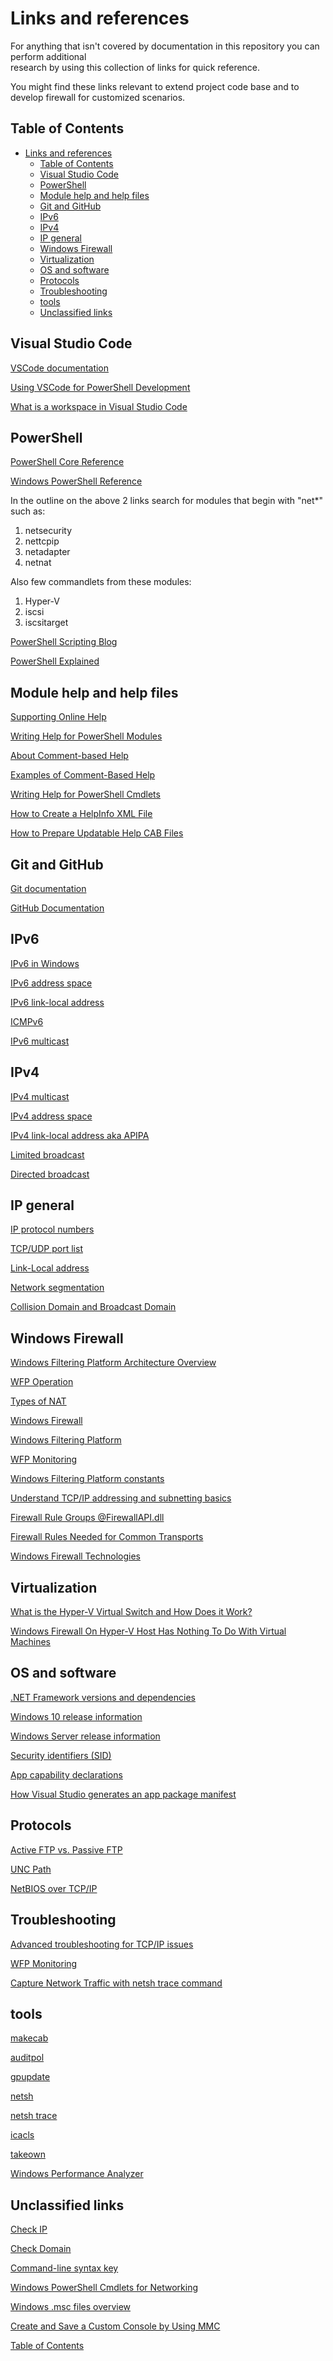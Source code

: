 
# Links and references

For anything that isn't covered by documentation in this repository you can perform additional\
research by using this collection of links for quick reference.

You might find these links relevant to extend project code base and to develop firewall for
customized scenarios.

## Table of Contents

- [Links and references](#links-and-references)
  - [Table of Contents](#table-of-contents)
  - [Visual Studio Code](#visual-studio-code)
  - [PowerShell](#powershell)
  - [Module help and help files](#module-help-and-help-files)
  - [Git and GitHub](#git-and-github)
  - [IPv6](#ipv6)
  - [IPv4](#ipv4)
  - [IP general](#ip-general)
  - [Windows Firewall](#windows-firewall)
  - [Virtualization](#virtualization)
  - [OS and software](#os-and-software)
  - [Protocols](#protocols)
  - [Troubleshooting](#troubleshooting)
  - [tools](#tools)
  - [Unclassified links](#unclassified-links)

## Visual Studio Code

[VSCode documentation](https://code.visualstudio.com/docs)

[Using VSCode for PowerShell Development](https://docs.microsoft.com/en-us/powershell/scripting/dev-cross-plat/vscode/using-vscode?view=powershell-7)

[What is a workspace in Visual Studio Code](https://stackoverflow.com/questions/44629890/what-is-a-workspace-in-visual-studio-code)

## PowerShell

[PowerShell Core Reference](https://docs.microsoft.com/en-us/powershell/scripting/how-to-use-docs?view=powershell-7.1)

[Windows PowerShell Reference](https://docs.microsoft.com/en-us/powershell/windows/get-started?view=win10-ps)

In the outline on the above 2 links search for modules that begin with "net*" such as:

1. netsecurity
2. nettcpip
3. netadapter
4. netnat

Also few commandlets from these modules:

1. Hyper-V
2. iscsi
3. iscsitarget

[PowerShell Scripting Blog](https://devblogs.microsoft.com/scripting)

[PowerShell Explained](https://powershellexplained.com)

## Module help and help files

[Supporting Online Help](https://docs.microsoft.com/en-us/powershell/scripting/developer/help/supporting-online-help?view=powershell-7)

[Writing Help for PowerShell Modules](https://docs.microsoft.com/en-us/powershell/scripting/developer/help/writing-help-for-windows-powershell-modules?view=powershell-7)

[About Comment-based Help](https://docs.microsoft.com/en-us/powershell/module/microsoft.powershell.core/about/about_comment_based_help?view=powershell-7)

[Examples of Comment-Based Help](https://docs.microsoft.com/en-us/powershell/scripting/developer/help/examples-of-comment-based-help?view=powershell-7)

[Writing Help for PowerShell Cmdlets](https://docs.microsoft.com/en-us/powershell/scripting/developer/help/writing-help-for-windows-powershell-cmdlets?view=powershell-7)

[How to Create a HelpInfo XML File](https://docs.microsoft.com/en-us/powershell/scripting/developer/help/how-to-create-a-helpinfo-xml-file?view=powershell-7)

[How to Prepare Updatable Help CAB Files](https://docs.microsoft.com/en-us/powershell/scripting/developer/help/how-to-prepare-updatable-help-cab-files?view=powershell-7)

## Git and GitHub

[Git documentation](https://git-scm.com/doc)

[GitHub Documentation](https://docs.github.com/en/github)

## IPv6

[IPv6 in Windows](https://support.microsoft.com/en-us/help/929852/guidance-for-configuring-ipv6-in-windows-for-advanced-users)

[IPv6 address space](https://www.iana.org/assignments/ipv6-address-space/ipv6-address-space.xml)

[IPv6 link-local address](https://www.cisco.com/c/en/us/support/docs/ip/ip-version-6-ipv6/113328-ipv6-lla.html)

[ICMPv6](https://www.iana.org/assignments/icmp-parameters/icmp-parameters.xhtml)

[IPv6 multicast](https://www.iana.org/assignments/multicast-addresses/multicast-addresses.xhtml)

## IPv4

[IPv4 multicast](https://www.iana.org/assignments/multicast-addresses/multicast-addresses.xhtml)

[IPv4 address space](https://www.iana.org/assignments/ipv4-address-space/ipv4-address-space.xml)

[IPv4 link-local address aka APIPA](https://wiki.wireshark.org/APIPA)

[Limited broadcast](https://www.omnisecu.com/tcpip/what-is-limited-broadcast-in-ipv4.php)

[Directed broadcast](https://www.kareemccie.com/2018/08/what-is-use-of-ip-directed-broadcast.html)

## IP general

[IP protocol numbers](https://www.iana.org/assignments/protocol-numbers/protocol-numbers.xhtml)

[TCP/UDP port list](https://en.wikipedia.org/wiki/List_of_TCP_and_UDP_port_numbers)

[Link-Local address](https://en.wikipedia.org/wiki/Link-local_address)

[Network segmentation](https://www.omnisecu.com/cisco-certified-network-associate-ccna/benefits-of-segmenting-a-network-using-a-router.php)

[Collision Domain and Broadcast Domain](https://www.omnisecu.com/cisco-certified-network-associate-ccna/what-are-collision-domain-and-broadcast-domain.php)

## Windows Firewall

[Windows Filtering Platform Architecture Overview](https://docs.microsoft.com/en-us/windows-hardware/drivers/network/windows-filtering-platform-architecture-overview)

[WFP Operation](https://docs.microsoft.com/en-us/windows/win32/fwp/basic-operation)

[Types of NAT](https://doc-kurento.readthedocs.io/en/6.9.0/knowledge/nat.html)

[Windows Firewall](https://docs.microsoft.com/en-us/windows/security/threat-protection/windows-firewall/windows-firewall-with-advanced-security)

[Windows Filtering Platform](https://docs.microsoft.com/en-us/windows/win32/fwp/windows-filtering-platform-start-page)

[WFP Monitoring](https://docs.microsoft.com/en-us/windows/win32/fwp/wfp-monitoring)

[Windows Filtering Platform constants](https://docs.microsoft.com/en-us/windows-hardware/drivers/network/windows-filtering-platform-constants)

[Understand TCP/IP addressing and subnetting basics](https://docs.microsoft.com/en-us/troubleshoot/windows-client/networking/tcpip-addressing-and-subnetting)

[Firewall Rule Groups @FirewallAPI.dll](https://docs.microsoft.com/en-us/windows-hardware/customize/desktop/unattend/networking-mpssvc-svc-firewallgroups)

[Firewall Rules Needed for Common Transports](https://docs.microsoft.com/en-us/previous-versions/windows/desktop/ics/firewall-rules-needed-for-common-transports)

[Windows Firewall Technologies](https://docs.microsoft.com/en-us/previous-versions/windows/desktop/ics/portal)

## Virtualization

[What is the Hyper-V Virtual Switch and How Does it Work?](https://www.altaro.com/hyper-v/the-hyper-v-virtual-switch-explained-part-1/)

[Windows Firewall On Hyper-V Host Has Nothing To Do With Virtual Machines](https://aidanfinn.com/?p=15222)

## OS and software

[.NET Framework versions and dependencies](https://docs.microsoft.com/en-us/dotnet/framework/migration-guide/versions-and-dependencies)

[Windows 10 release information](https://docs.microsoft.com/en-us/windows/release-information)

[Windows Server release information](https://docs.microsoft.com/en-us/windows-server/get-started/windows-server-release-info)

[Security identifiers (SID)](https://docs.microsoft.com/en-us/windows/security/identity-protection/access-control/security-identifiers)

[App capability declarations](https://docs.microsoft.com/en-us/windows/uwp/packaging/app-capability-declarations#device-capabilities)

[How Visual Studio generates an app package manifest](https://docs.microsoft.com/en-us/uwp/schemas/appxpackage/uapmanifestschema/generate-package-manifest)

## Protocols

[Active FTP vs. Passive FTP](http://slacksite.com/other/ftp.html)

[UNC Path](https://docs.microsoft.com/en-us/openspecs/windows_protocols/ms-dfsc/149a3039-98ce-491a-9268-2f5ddef08192)

[NetBIOS over TCP/IP](https://docs.microsoft.com/en-us/previous-versions//bb727013(v=technet.10))

## Troubleshooting

[Advanced troubleshooting for TCP/IP issues](https://docs.microsoft.com/en-us/windows/client-management/troubleshoot-tcpip)

[WFP Monitoring](https://docs.microsoft.com/en-us/windows/win32/fwp/wfp-monitoring)

[Capture Network Traffic with netsh trace command](https://www.computertechblog.com/capture-network-traffic-with-netsh-trace-windows-command)

## tools

[makecab](https://docs.microsoft.com/en-us/windows-server/administration/windows-commands/makecab)

[auditpol](https://docs.microsoft.com/en-us/windows-server/administration/windows-commands/auditpol)

[gpupdate](https://docs.microsoft.com/en-us/windows-server/administration/windows-commands/gpupdate)

[netsh](https://docs.microsoft.com/en-us/windows-server/networking/technologies/netsh/netsh-contexts)

[netsh trace](https://docs.microsoft.com/en-us/previous-versions/windows/it-pro/windows-server-2012-R2-and-2012/jj129382(v=ws.11))

[icacls](https://docs.microsoft.com/en-us/windows-server/administration/windows-commands/icacls)

[takeown](https://docs.microsoft.com/en-us/windows-server/administration/windows-commands/takeown)

[Windows Performance Analyzer](https://docs.microsoft.com/en-us/windows-hardware/test/wpt/windows-performance-analyzer)

## Unclassified links

[Check IP](https://whatismyipaddress.com/ip-lookup)

[Check Domain](https://lookup.icann.org)

[Command-line syntax key](https://docs.microsoft.com/en-us/windows-server/administration/windows-commands/command-line-syntax-key)

[Windows PowerShell Cmdlets for Networking](https://docs.microsoft.com/en-us/previous-versions/windows/it-pro/windows-server-2012-r2-and-2012/jj717268(v=ws.11))

[Windows .msc files overview](https://www.ghacks.net/2017/06/10/windows-msc-files-overview)

[Create and Save a Custom Console by Using MMC](https://social.technet.microsoft.com/wiki/contents/articles/2046.create-and-save-a-custom-console-by-using-microsoft-management-console-mmc-using-the-msc-file-extension.aspx)

[Table of Contents](#table-of-contents)
